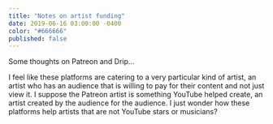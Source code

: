 ```yaml
---
title: "Notes on artist funding"
date: 2019-06-16 03:00:00 -0400
color: "#666666"
published: false
---
```


Some thoughts on Patreon and Drip...

I feel like these platforms are catering to a very particular kind of artist, an artist who has an audience that is willing to pay for their content and not just view it. I suppose the Patreon artist is something YouTube helped create, an artist created by the audience for the audience. I just wonder how these platforms help artists that are not YouTube stars or musicians?

